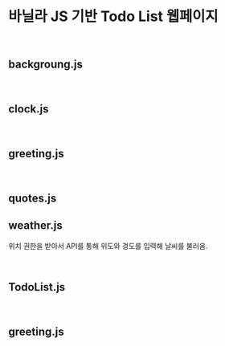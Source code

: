 <h1>바닐라 JS 기반 Todo List 웹페이지</h1>
<p></p>
<br>
<h2>backgroung.js</h2>
<p></p> <br>
<h2>clock.js</h2>
<p></p> <br>
<h2>greeting.js</h2>
<p></p> <br>
<h2>quotes.js</h2>
<p></p>
<h2>weather.js</h2>
<p>위치 권한을 받아서 API를 통해 위도와 경도를 입력해 날씨를 불러옴.</p><br>
<h2>TodoList.js</h2>
<p></p> <br>
<h2>greeting.js</h2>
<p></p> <br>
